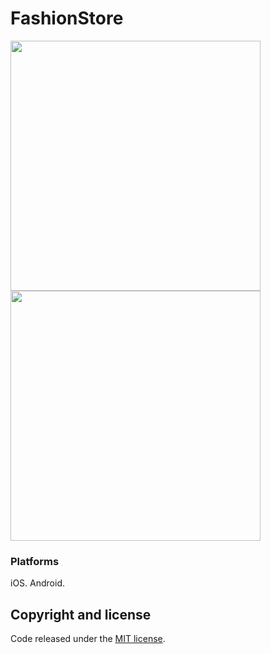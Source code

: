 # FashionStore

<img src="images/FashionStore.gif" Width="400" />
<img src="images/FasionStoreAndroid.gif" Width="400" />

### Platforms

iOS.
Android.

## Copyright and license

Code released under the [MIT license](https://opensource.org/licenses/MIT).
